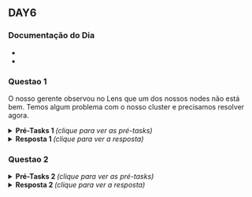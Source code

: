 ## DAY6

### Documentação do Dia

- 

- 


### Questao 1
O nosso gerente observou no Lens que um dos nossos nodes não está bem. Temos algum problema com o nosso cluster e precisamos resolver agora.

<details>
 
 <summary><b>  Pré-Tasks 1 </b> <em>(clique para ver as pré-tasks)</em></summary>

- Com o comando abaixo, verificamos alguns CrashLoopBacks.
```
k get pods -A 
```
- Com o comando abaixo, verificamos um Node com status NotReady.
```
k get nodes
``` 
- Entramos nos node Not Ready
```
k describe nodes "nome_node"
```
- Podemos então entrar no Host via SSH e checar o kubelet 
```
systemctl status kubelet
```
![](images/status-kubelet.png)

- Checamos então se o kubelet ao menos está rodando
```
ps -ef | grep kubelet
```
![](images/status-kubelet-II.png)
</details>

<details>

 <summary><b> Resposta 1 </b> <em>(clique para ver a resposta)</em></summary>

</details>

### Questao 2

<details>
 <summary><b>  Pré-Tasks 2 </b> <em>(clique para ver as pré-tasks)</em></summary>


</details>
<details>
 <summary><b> Resposta 2 </b> <em>(clique para ver a resposta)</em></summary>

</details>